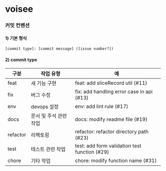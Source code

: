 # voisee

### 커밋 컨벤션

#### 1) 기본 형식

```
[commit type]: [commit message] ([issue number?])
```

#### 2) commit type

| 구분     | 작업 유형              | 예                                            |
| -------- | ---------------------- | --------------------------------------------- |
| feat     | 새 기능 구현           | feat: add sliceRecord util (#11)              |
| fix      | 버그 수정              | fix: add handling error case in api (#13)     |
| env      | devops 설정            | env: add lint rule (#17)                      |
| docs     | 문서 및 주석 관련 작업 | docs: modify readme file (#19)                |
| refactor | 리팩토링               | refactor: refactor directory path (#23)       |
| test     | 테스트 관련 작업       | test: add form validation test function (#29) |
| chore    | 기타 작업              | chore: modify function name (#31)             |